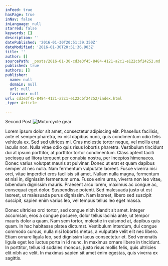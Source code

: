 ```yaml
---
inFeed: true
hasPage: true
inNav: false
inLanguage: null
starred: false
keywords: []
description: ''
datePublished: '2016-01-30T20:51:39.350Z'
dateModified: '2016-01-30T20:51:36.903Z'
title: ''
author: []
sourcePath: _posts/2016-01-30-cd3e3f45-8484-4121-a2c1-e122cbf24252.md
published: true
authors: []
publisher:
  name: null
  domain: null
  url: null
  favicon: null
url: cd3e3f45-8484-4121-a2c1-e122cbf24252/index.html
_type: Article

---
```

Second Post
![Motorcycle gear](https://s3-us-west-2.amazonaws.com/the-grid-img/p/84489bf9632c17bbc38fa50246c17ef76f984e49.jpg)

Lorem ipsum dolor sit amet, consectetur adipiscing elit. Phasellus facilisis, ante et semper pharetra, ex nisl dapibus nunc, quis condimentum odio felis vehicula ex. Sed sed ultrices mi. Cras molestie tortor neque, vel mollis erat iaculis non. Nulla vitae odio quis risus lobortis pharetra. Vestibulum tincidunt dui at ipsum porttitor, at porttitor tortor condimentum. Class aptent taciti sociosqu ad litora torquent per conubia nostra, per inceptos himenaeos. Donec varius volutpat mauris at pulvinar. Donec ut erat et quam dapibus semper at nec nulla. Nam fermentum vulputate laoreet. Fusce viverra nisi orci, vitae imperdiet eros facilisis sit amet. Nullam nulla magna, fermentum et nisi in, dignissim fermentum urna. Fusce enim urna, viverra non leo vitae, bibendum dignissim mauris. Praesent arcu lorem, maximus ac congue ac, consequat eget dolor. Suspendisse potenti. Sed malesuada justo ut est laoreet, ut malesuada purus dignissim. Nam laoreet, libero sed suscipit suscipit, sapien enim varius leo, vel tempus tellus leo eget massa.

Donec ultricies orci tortor, sed congue nibh blandit sit amet. Integer accumsan, eros a congue posuere, dolor tellus lacinia ante, ut tempor mauris dolor a quam. Nam sem tortor, molestie in euismod at, dapibus quis quam. In hac habitasse platea dictumst. Vestibulum interdum, dui congue commodo cursus, nulla nisi lobortis metus, a vulputate velit elit nec libero. Etiam ornare ligula leo, sed dignissim lacus consectetur et. Sed venenatis ligula eget leo luctus porta in id nunc. In maximus ornare libero in tincidunt. In porttitor, tellus id sodales rhoncus, justo risus mollis felis, quis ultricies elit nibh ac velit. In maximus sapien sit amet enim egestas, quis viverra ex sagittis.